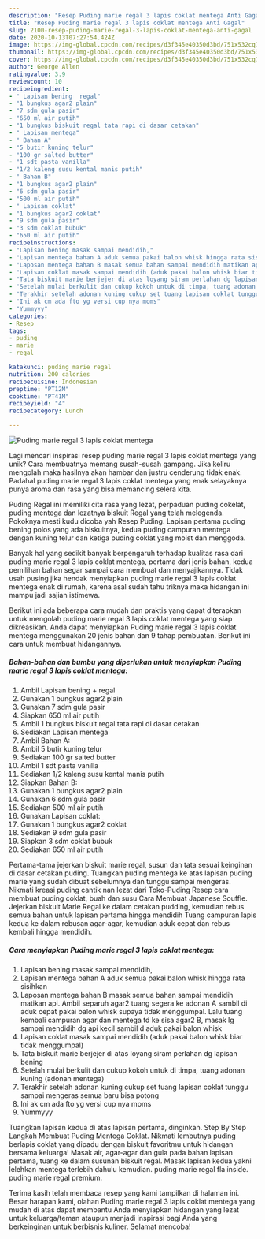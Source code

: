 ```yaml
---
description: "Resep Puding marie regal 3 lapis coklat mentega Anti Gagal"
title: "Resep Puding marie regal 3 lapis coklat mentega Anti Gagal"
slug: 2100-resep-puding-marie-regal-3-lapis-coklat-mentega-anti-gagal
date: 2020-10-13T07:27:54.424Z
image: https://img-global.cpcdn.com/recipes/d3f345e40350d3bd/751x532cq70/puding-marie-regal-3-lapis-coklat-mentega-foto-resep-utama.jpg
thumbnail: https://img-global.cpcdn.com/recipes/d3f345e40350d3bd/751x532cq70/puding-marie-regal-3-lapis-coklat-mentega-foto-resep-utama.jpg
cover: https://img-global.cpcdn.com/recipes/d3f345e40350d3bd/751x532cq70/puding-marie-regal-3-lapis-coklat-mentega-foto-resep-utama.jpg
author: George Allen
ratingvalue: 3.9
reviewcount: 10
recipeingredient:
- " Lapisan bening  regal"
- "1 bungkus agar2 plain"
- "7 sdm gula pasir"
- "650 ml air putih"
- "1 bungkus biskuit regal tata rapi di dasar cetakan"
- " Lapisan mentega"
- " Bahan A"
- "5 butir kuning telur"
- "100 gr salted butter"
- "1 sdt pasta vanilla"
- "1/2 kaleng susu kental manis putih"
- " Bahan B"
- "1 bungkus agar2 plain"
- "6 sdm gula pasir"
- "500 ml air putih"
- " Lapisan coklat"
- "1 bungkus agar2 coklat"
- "9 sdm gula pasir"
- "3 sdm coklat bubuk"
- "650 ml air putih"
recipeinstructions:
- "Lapisan bening masak sampai mendidih,"
- "Lapisan mentega bahan A aduk semua pakai balon whisk hingga rata sisihkan"
- "Laposan mentega bahan B masak semua bahan sampai mendidih matikan api. Ambil separuh agar2 tuang segera ke adonan A sambil di aduk cepat pakai balon whisk supaya tidak menggumpal. Lalu tuang kembali campuran agar dan mentega td ke sisa agar2 B, masak lg sampai mendidih dg api kecil sambil d aduk pakai balon whisk"
- "Lapisan coklat masak sampai mendidih (aduk pakai balon whisk biar tidak menggumpal)"
- "Tata biskuit marie berjejer di atas loyang siram perlahan dg lapisan bening"
- "Setelah mulai berkulit dan cukup kokoh untuk di timpa, tuang adonan kuning (adonan mentega)"
- "Terakhir setelah adonan kuning cukup set tuang lapisan coklat tunggu sampai mengeras semua baru bisa potong"
- "Ini ak cm ada fto yg versi cup nya moms"
- "Yummyyy"
categories:
- Resep
tags:
- puding
- marie
- regal

katakunci: puding marie regal 
nutrition: 200 calories
recipecuisine: Indonesian
preptime: "PT12M"
cooktime: "PT41M"
recipeyield: "4"
recipecategory: Lunch

---
```



![Puding marie regal 3 lapis coklat mentega](https://img-global.cpcdn.com/recipes/d3f345e40350d3bd/751x532cq70/puding-marie-regal-3-lapis-coklat-mentega-foto-resep-utama.jpg)

Lagi mencari inspirasi resep puding marie regal 3 lapis coklat mentega yang unik? Cara membuatnya memang susah-susah gampang. Jika keliru mengolah maka hasilnya akan hambar dan justru cenderung tidak enak. Padahal puding marie regal 3 lapis coklat mentega yang enak selayaknya punya aroma dan rasa yang bisa memancing selera kita.

Puding Regal ini memiliki cita rasa yang lezat, perpaduan puding cokelat, puding mentega dan lezatnya biskuit Regal yang telah melegenda. Pokoknya mesti kudu dicoba yah Resep Puding. Lapisan pertama puding bening polos yang ada biskuitnya, kedua puding campuran mentega dengan kuning telur dan ketiga puding coklat yang moist dan menggoda.

Banyak hal yang sedikit banyak berpengaruh terhadap kualitas rasa dari puding marie regal 3 lapis coklat mentega, pertama dari jenis bahan, kedua pemilihan bahan segar sampai cara membuat dan menyajikannya. Tidak usah pusing jika hendak menyiapkan puding marie regal 3 lapis coklat mentega enak di rumah, karena asal sudah tahu triknya maka hidangan ini mampu jadi sajian istimewa.


Berikut ini ada beberapa cara mudah dan praktis yang dapat diterapkan untuk mengolah puding marie regal 3 lapis coklat mentega yang siap dikreasikan. Anda dapat menyiapkan Puding marie regal 3 lapis coklat mentega menggunakan 20 jenis bahan dan 9 tahap pembuatan. Berikut ini cara untuk membuat hidangannya.

<!--inarticleads1-->

##### Bahan-bahan dan bumbu yang diperlukan untuk menyiapkan Puding marie regal 3 lapis coklat mentega:

1. Ambil  Lapisan bening + regal
1. Gunakan 1 bungkus agar2 plain
1. Gunakan 7 sdm gula pasir
1. Siapkan 650 ml air putih
1. Ambil 1 bungkus biskuit regal tata rapi di dasar cetakan
1. Sediakan  Lapisan mentega
1. Ambil  Bahan A:
1. Ambil 5 butir kuning telur
1. Sediakan 100 gr salted butter
1. Ambil 1 sdt pasta vanilla
1. Sediakan 1/2 kaleng susu kental manis putih
1. Siapkan  Bahan B:
1. Gunakan 1 bungkus agar2 plain
1. Gunakan 6 sdm gula pasir
1. Sediakan 500 ml air putih
1. Gunakan  Lapisan coklat:
1. Gunakan 1 bungkus agar2 coklat
1. Sediakan 9 sdm gula pasir
1. Siapkan 3 sdm coklat bubuk
1. Sediakan 650 ml air putih


Pertama-tama jejerkan biskuit marie regal, susun dan tata sesuai keinginan di dasar cetakan puding. Tuangkan puding mentega ke atas lapisan puding marie yang sudah dibuat sebelumnya dan tunggu sampai mengeras. Nikmati kreasi puding cantik nan lezat dari Toko-Puding Resep cara membuat puding coklat, buah dan susu Cara Membuat Japanese Souffle. Jejerkan biskuit Marie Regal ke dalam cetakan pudding, kemudian rebus semua bahan untuk lapisan pertama hingga mendidih Tuang campuran lapis kedua ke dalam rebusan agar-agar, kemudian aduk cepat dan rebus kembali hingga mendidih. 

<!--inarticleads2-->

##### Cara menyiapkan Puding marie regal 3 lapis coklat mentega:

1. Lapisan bening masak sampai mendidih,
1. Lapisan mentega bahan A aduk semua pakai balon whisk hingga rata sisihkan
1. Laposan mentega bahan B masak semua bahan sampai mendidih matikan api. Ambil separuh agar2 tuang segera ke adonan A sambil di aduk cepat pakai balon whisk supaya tidak menggumpal. Lalu tuang kembali campuran agar dan mentega td ke sisa agar2 B, masak lg sampai mendidih dg api kecil sambil d aduk pakai balon whisk
1. Lapisan coklat masak sampai mendidih (aduk pakai balon whisk biar tidak menggumpal)
1. Tata biskuit marie berjejer di atas loyang siram perlahan dg lapisan bening
1. Setelah mulai berkulit dan cukup kokoh untuk di timpa, tuang adonan kuning (adonan mentega)
1. Terakhir setelah adonan kuning cukup set tuang lapisan coklat tunggu sampai mengeras semua baru bisa potong
1. Ini ak cm ada fto yg versi cup nya moms
1. Yummyyy


Tuangkan lapisan kedua di atas lapisan pertama, dinginkan. Step By Step Langkah Membuat Puding Mentega Coklat. Nikmati lembutnya puding berlapis coklat yang dipadu dengan biskuit favoritmu untuk hidangan bersama keluarga! Masak air, agar-agar dan gula pada bahan lapisan pertama, tuang ke dalam susunan biskuit regal. Masak lapisan kedua yakni lelehkan mentega terlebih dahulu kemudian. puding marie regal fla inside. puding marie regal premium. 

Terima kasih telah membaca resep yang kami tampilkan di halaman ini. Besar harapan kami, olahan Puding marie regal 3 lapis coklat mentega yang mudah di atas dapat membantu Anda menyiapkan hidangan yang lezat untuk keluarga/teman ataupun menjadi inspirasi bagi Anda yang berkeinginan untuk berbisnis kuliner. Selamat mencoba!
